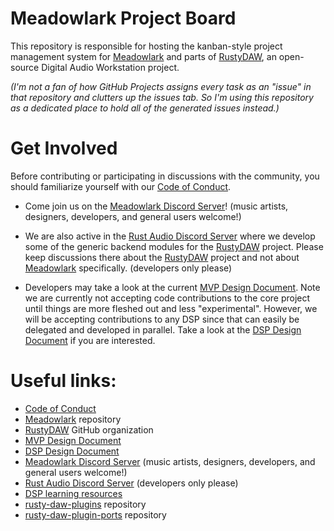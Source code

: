 # Meadowlark Project Board

This repository is responsible for hosting the kanban-style project management system for [Meadowlark] and parts of [RustyDAW], an open-source Digital Audio Workstation project.

*(I'm not a fan of how GitHub Projects assigns every task as an "issue" in that repository and clutters up the issues tab. So I'm using this repository as a dedicated place to hold all of the generated issues instead.)*

# Get Involved

Before contributing or participating in discussions with the community, you should familiarize yourself with our [Code of Conduct].

- Come join us on the [Meadowlark Discord Server]! (music artists, designers, developers, and general users welcome!)

- We are also active in the [Rust Audio Discord Server] where we develop some of the generic backend modules for the [RustyDAW] project. Please keep discussions there about the [RustyDAW] project and not about [Meadowlark] specifically. (developers only please)

- Developers may take a look at the current [MVP Design Document]. Note we are currently not accepting code contributions to the core project until things are more fleshed out and less "experimental". However, we will be accepting contributions to any DSP since that can easily be delegated and developed in parallel. Take a look at the [DSP Design Document] if you are interested.

# Useful links:

- [Code of Conduct]
- [Meadowlark] repository
- [RustyDAW] GitHub organization
- [MVP Design Document]
- [DSP Design Document]
- [Meadowlark Discord Server] (music artists, designers, developers, and general users welcome!)
- [Rust Audio Discord Server] (developers only please)
- [DSP learning resources]
- [rusty-daw-plugins] repository
- [rusty-daw-plugin-ports] repository

[Meadowlark]: https://github.com/MeadowlarkDAW/Meadowlark
[Code of Conduct]: https://github.com/MeadowlarkDAW/Meadowlark/blob/main/CODE_OF_CONDUCT.md
[MVP Design Document]: https://github.com/MeadowlarkDAW/Meadowlark/blob/main/DESIGN_DOC.md
[DSP Design Document]: https://github.com/MeadowlarkDAW/Meadowlark/blob/main/DSP_DESIGN_DOC.md
[RustyDAW]: https://github.com/RustyDAW
[Meadowlark Discord Server]: https://discord.gg/2W3Xvc8wy4
[Rust Audio Discord Server]: https://discord.gg/Qs2Zwtf9Gf
[rusty-daw-plugins]: https://github.com/RustyDAW/rusty-daw-plugins
[DSP learning resources]: https://github.com/BillyDM/Awesome-Audio-DSP
[rusty-daw-plugin-ports]: https://github.com/RustyDAW/rusty-daw-plugin-ports
